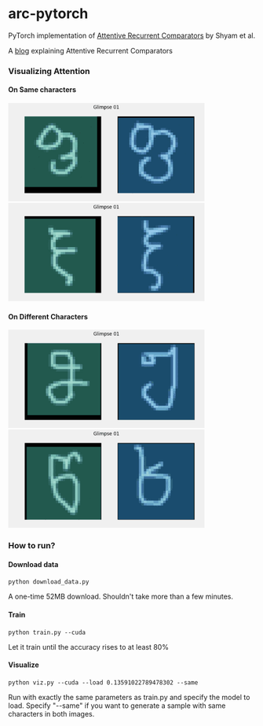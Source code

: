 # arc-pytorch
PyTorch implementation of [Attentive Recurrent Comparators](https://arxiv.org/abs/1703.00767) by Shyam et al.

A [blog](https://medium.com/@sanyamagarwal/understanding-attentive-recurrent-comparators-ea1b741da5c3) explaining Attentive Recurrent Comparators

### Visualizing Attention

#### On Same characters
<img src="visualization/16_4_4_256/sim1.gif" width="400"> <img src="visualization/16_4_4_256/sim2.gif" width="400">

#### On Different Characters
<img src="visualization/16_4_4_256/dis1.gif" width="400"> <img src="visualization/16_4_4_256/dis2.gif" width="400">


### How to run?

#### Download data
```
python download_data.py
```
A one-time 52MB download. Shouldn't take more than a few minutes.

#### Train
```
python train.py --cuda
```
Let it train until the accuracy rises to at least 80%

#### Visualize
```
python viz.py --cuda --load 0.13591022789478302 --same
```
Run with exactly the same parameters as train.py and specify the model to load. Specify "--same" if you want to generate a sample with same characters in both images.
